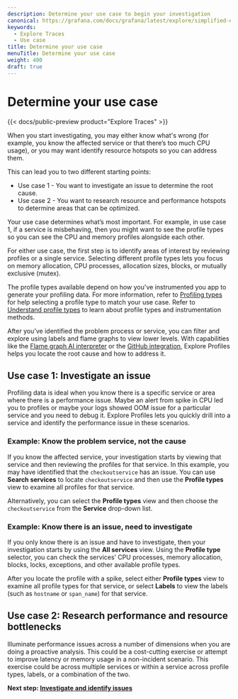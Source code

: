 ```yaml
---
description: Determine your use case to begin your investigation
canonical: https://grafana.com/docs/grafana/latest/explore/simplified-exploration/traces/determine-use-case/
keywords:
  - Explore Traces
  - Use case
title: Determine your use case
menuTitle: Determine your use case
weight: 400
draft: true
---
```


<!-- needs to be updated for Explore Traces -->

# Determine your use case

{{< docs/public-preview product="Explore Traces" >}}

When you start investigating, you may either know what's wrong (for example, you know the affected service or that there’s too much CPU usage), or you may want identify resource hotspots so you can address them.

This can lead you to two different starting points:

- Use case 1 - You want to investigate an issue to determine the root cause.
- Use case 2 - You want to research resource and performance hotspots to determine areas that can be optimized.

Your use case determines what’s most important.
For example, in use case 1, if a service is misbehaving, then you might want to see the profile types so you can see the CPU and memory profiles alongside each other.

For either use case, the first step is to identify areas of interest by reviewing profiles or a single service.
Selecting different profile types lets you focus on memory allocation, CPU processes, allocation sizes, blocks, or mutually exclusive (mutex).

The profile types available depend on how you've instrumented you app to generate your profiling data.
For more information, refer to [Profiling types](../concepts/#profile-types/) for help selecting a profile type to match your use case.
Refer to [Understand profile types](https://grafana.com/docs/pyroscope/latest/view-and-analyze-profile-data/profiling-types/) to learn about profile types and instrumentation methods.

After you’ve identified the problem process or service, you can filter and explore using labels and flame graphs to view lower levels.
With capabilities like the [Flame graph AI interpreter](https://grafana.com/docs/grafana-cloud/monitor-applications/profiles/flamegraph-ai/) or the [GitHub integration](https://grafana.com/docs/grafana-cloud/monitor-applications/profiles/pyroscope-github-integration/), Explore Profiles helps you locate the root cause and how to address it.

## Use case 1: Investigate an issue

Profiling data is ideal when you know there is a specific service or area where there is a performance issue.
Maybe an alert from spike in CPU led you to profiles or maybe your logs showed OOM issue for a particular service and you need to debug it.
Explore Profiles lets you quickly drill into a service and identify the performance issue in these scenarios.

### Example: Know the problem service, not the cause

If you know the affected service, your investigation starts by viewing that service and then reviewing the profiles for that service.
In this example, you may have identified that the `checkoutservice` has an issue.
You can use **Search services** to locate `checkoutservice` and then use the **Profile types** view to examine all profiles for that service.

Alternatively, you can select the **Profile types** view and then choose the `checkoutservice` from the **Service** drop-down list.

### Example: Know there is an issue, need to investigate

If you only know there is an issue and have to investigate, then your investigation starts by using the **All services** view.
Using the **Profile type** selector, you can check the services’ CPU processes, memory allocation, blocks, locks, exceptions, and other available profile types.

After you locate the profile with a spike, select either **Profile types** view to examine all profile types for that service, or select **Labels** to view the labels (such as `hostname` or `span_name`) for that service.

## Use case 2: Research performance and resource bottlenecks

Illuminate performance issues across a number of dimensions when you are doing a proactive analysis.
This could be a cost-cutting exercise or attempt to improve latency or memory usage in a non-incident scenario. This exercise could be across multiple services or within a service across profile types, labels, or a combination of the two.

**Next step: [Investigate and identify issues](../investigate/)**

